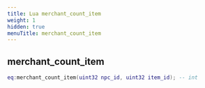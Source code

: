 ```yaml
---
title: Lua merchant_count_item
weight: 1
hidden: true
menuTitle: merchant_count_item
---
```

## merchant_count_item
```lua
eq:merchant_count_item(uint32 npc_id, uint32 item_id); -- int
```
